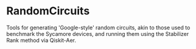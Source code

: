 # RandomCircuits

Tools for generating 'Google-style' random circuits, akin to those used to benchmark the Sycamore devices, and running them using the Stabilizer Rank method via Qiskit-Aer.
